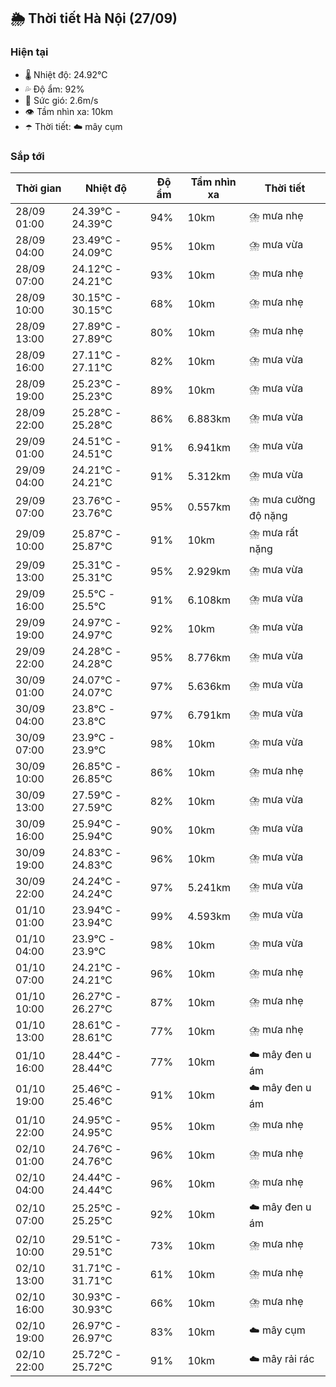 ## 🌦️ Thời tiết Hà Nội (27/09)

### Hiện tại

- 🌡️ Nhiệt độ: 24.92℃
- 💦 Độ ẩm: 92%
- 💨 Sức gió: 2.6m/s
- 👁️ Tầm nhìn xa: 10km
- ☂️ Thời tiết: ☁️ mây cụm

### Sắp tới

| Thời gian | Nhiệt độ | Độ ẩm | Tầm nhìn xa | Thời tiết |
| --- | --- | --- | --- | --- |
| 28/09 01:00 | 24.39℃ - 24.39℃ | 94% | 10km | ⛈️ mưa nhẹ |
| 28/09 04:00 | 23.49℃ - 24.09℃ | 95% | 10km | ⛈️ mưa vừa |
| 28/09 07:00 | 24.12℃ - 24.21℃ | 93% | 10km | ⛈️ mưa nhẹ |
| 28/09 10:00 | 30.15℃ - 30.15℃ | 68% | 10km | ⛈️ mưa nhẹ |
| 28/09 13:00 | 27.89℃ - 27.89℃ | 80% | 10km | ⛈️ mưa nhẹ |
| 28/09 16:00 | 27.11℃ - 27.11℃ | 82% | 10km | ⛈️ mưa vừa |
| 28/09 19:00 | 25.23℃ - 25.23℃ | 89% | 10km | ⛈️ mưa vừa |
| 28/09 22:00 | 25.28℃ - 25.28℃ | 86% | 6.883km | ⛈️ mưa vừa |
| 29/09 01:00 | 24.51℃ - 24.51℃ | 91% | 6.941km | ⛈️ mưa vừa |
| 29/09 04:00 | 24.21℃ - 24.21℃ | 91% | 5.312km | ⛈️ mưa vừa |
| 29/09 07:00 | 23.76℃ - 23.76℃ | 95% | 0.557km | ⛈️ mưa cường độ nặng |
| 29/09 10:00 | 25.87℃ - 25.87℃ | 91% | 10km | ⛈️ mưa rất nặng |
| 29/09 13:00 | 25.31℃ - 25.31℃ | 95% | 2.929km | ⛈️ mưa vừa |
| 29/09 16:00 | 25.5℃ - 25.5℃ | 91% | 6.108km | ⛈️ mưa vừa |
| 29/09 19:00 | 24.97℃ - 24.97℃ | 92% | 10km | ⛈️ mưa vừa |
| 29/09 22:00 | 24.28℃ - 24.28℃ | 95% | 8.776km | ⛈️ mưa vừa |
| 30/09 01:00 | 24.07℃ - 24.07℃ | 97% | 5.636km | ⛈️ mưa vừa |
| 30/09 04:00 | 23.8℃ - 23.8℃ | 97% | 6.791km | ⛈️ mưa vừa |
| 30/09 07:00 | 23.9℃ - 23.9℃ | 98% | 10km | ⛈️ mưa vừa |
| 30/09 10:00 | 26.85℃ - 26.85℃ | 86% | 10km | ⛈️ mưa nhẹ |
| 30/09 13:00 | 27.59℃ - 27.59℃ | 82% | 10km | ⛈️ mưa vừa |
| 30/09 16:00 | 25.94℃ - 25.94℃ | 90% | 10km | ⛈️ mưa vừa |
| 30/09 19:00 | 24.83℃ - 24.83℃ | 96% | 10km | ⛈️ mưa vừa |
| 30/09 22:00 | 24.24℃ - 24.24℃ | 97% | 5.241km | ⛈️ mưa vừa |
| 01/10 01:00 | 23.94℃ - 23.94℃ | 99% | 4.593km | ⛈️ mưa vừa |
| 01/10 04:00 | 23.9℃ - 23.9℃ | 98% | 10km | ⛈️ mưa vừa |
| 01/10 07:00 | 24.21℃ - 24.21℃ | 96% | 10km | ⛈️ mưa nhẹ |
| 01/10 10:00 | 26.27℃ - 26.27℃ | 87% | 10km | ⛈️ mưa nhẹ |
| 01/10 13:00 | 28.61℃ - 28.61℃ | 77% | 10km | ⛈️ mưa nhẹ |
| 01/10 16:00 | 28.44℃ - 28.44℃ | 77% | 10km | ☁️ mây đen u ám |
| 01/10 19:00 | 25.46℃ - 25.46℃ | 91% | 10km | ☁️ mây đen u ám |
| 01/10 22:00 | 24.95℃ - 24.95℃ | 95% | 10km | ⛈️ mưa nhẹ |
| 02/10 01:00 | 24.76℃ - 24.76℃ | 96% | 10km | ⛈️ mưa nhẹ |
| 02/10 04:00 | 24.44℃ - 24.44℃ | 96% | 10km | ⛈️ mưa nhẹ |
| 02/10 07:00 | 25.25℃ - 25.25℃ | 92% | 10km | ☁️ mây đen u ám |
| 02/10 10:00 | 29.51℃ - 29.51℃ | 73% | 10km | ⛈️ mưa nhẹ |
| 02/10 13:00 | 31.71℃ - 31.71℃ | 61% | 10km | ⛈️ mưa nhẹ |
| 02/10 16:00 | 30.93℃ - 30.93℃ | 66% | 10km | ⛈️ mưa nhẹ |
| 02/10 19:00 | 26.97℃ - 26.97℃ | 83% | 10km | ☁️ mây cụm |
| 02/10 22:00 | 25.72℃ - 25.72℃ | 91% | 10km | ☁️ mây rải rác |

